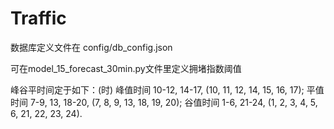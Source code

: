 # Traffic

数据库定义文件在 config/db_config.json

可在model_15_forecast_30min.py文件里定义拥堵指数阈值

峰谷平时间定于如下：(时)
峰值时间 10-12, 14-17, (10, 11, 12, 14, 15, 16, 17); 
平值时间 7-9, 13, 18-20, (7, 8, 9, 13, 18, 19, 20);
谷值时间 1-6, 21-24, (1, 2, 3, 4, 5, 6, 21, 22, 23, 24).
